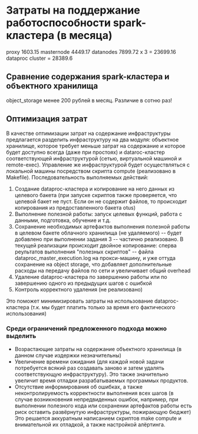 # Затраты на поддержание работоспособности spark-кластера (в месяца)

proxy 1603.15
masternode 4449.17
datanodes 7899.72 x 3 = 23699.16
dataproc cluster = 28389.6

## Сравнение cодержания spark-кластера и объектного хранилища

object_storage менее 200 рублей в месяц. Различие в сотню раз!

## Оптимизация затрат

В качестве оптимизации затрат на содержание инфраструктуры предлагается разделить инфраструктуру на два модуля: объектное хранилище, которое требует меньше затрат на содержание и которое будет доступно всегда (даже при простоях) и dataroс-кластер соответствующей инфраструктурой (сетью, виртуальной машиной и remote-exec). Управление же инфраструктурой будет осуществляться с локальной машины посредством скрипта compute (реализовано в Makefile).
Последовательность выполняемых действий:

1. Создание dataproc-кластера и копирование на него данных из целевого бакета (при запуске скриптов также проверяется, что целевой бакет не пуст. Если он не содержит файлов, то происходит копирования из предоставленного бакета otus)
2. Выполнение полезной работы: запуск целевых функций, работа с данными, подготовка, обучение и т.д.
3. Сохранение необходимых артефактов выполнения полезной работы в целевом бакете облачного хранилища (не удаляемого) -- будет добавлено при выполнении задания 3 -- частично реализовано. В текущей реализации происходит двойное копирование: сперва реультатов выполнения "полезных скриптов" -- файла dataproc_master_execution.log на прокси-машину, и уже оттуда сохранение на object storage, что добавляет дополнительные расходы на передачу файлов по сети и увеличивает общий overhead
4. Удаление dataproc-кластера по завершению работы или по завершению одного из предыдущих шагов с ошибкой
5. Контроль корректного удаления (не реализовано)

Это поможет минимизировать затраты на использование dataproc-кластера (т.к. мы будет платить только за время его фактического использования)

### Среди ограничений предложенного подхода можно выделить

- Возрастающие затраты на содержание объектного хранилища (в данном случае издержки незначительны)
- Увеличение времени ожидания (для каждой новой задачи потребуется всякий раз создавать заново и затем удалять соответствующую инфраструктуру). Это также значительно увеличит время отладки разрабатываемых программых продуктов.
- Отсутствие информирования об ошибках, а также неконтролируемость корректности выполнения всех шагов (в случае возникновения непредвиденных ошибок, например, при выполнении полезного кода или сохранении артефактов работы есть риск оставить развёрнутую инфраструктуры, пожирающую бюджет)
Это решается аккуратным написанием скриптов make compute и внимательной их отладкой, а также настройкой алёртинга.
